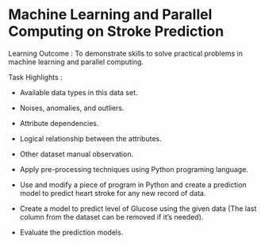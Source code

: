 # Machine Learning and Parallel Computing on Stroke Prediction

Learning Outcome : To demonstrate skills to solve practical problems in machine learning and parallel computing.

Task Highlights :

* Available data types in this data set.

* Noises, anomalies, and outliers.

* Attribute dependencies.

* Logical relationship between the attributes.

* Other dataset manual observation.

* Apply pre-processing techniques using Python programing language. 

* Use and modify a piece of program in Python and create a prediction model to predict heart stroke for any new record of data. 

* Create a model to predict level of Glucose using the given data (The last column from the dataset can be removed if it’s needed). 

* Evaluate the prediction models.

